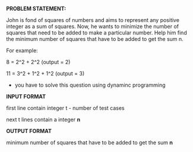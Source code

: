 **PROBLEM STATEMENT:**

John is fond of squares of numbers and aims to represent any positive integer as a sum of squares.
Now, he wants to minimize the number of squares that need to be added to make a particular number. 
Help him find the minimum number of squares that have to be added to get the sum n.

For example:

8 = 2^2 + 2^2 (output = 2)

11 = 3^2 + 1^2 + 1^2 (output = 3)

* you have to solve this question using dynaminc programming

**INPUT FORMAT**

first line contain integer t - number of test cases

next t lines contain a integer **n**


**OUTPUT FORMAT**

minimum number of squares that have to be added to get the sum **n**
